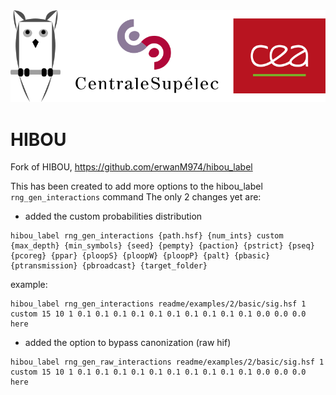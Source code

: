 
<img src="./readme/images/hibou_banner_v2.svg" alt="hibou banner" width="750">

# HIBOU
Fork of HIBOU, https://github.com/erwanM974/hibou_label

This has been created to add more options to the hibou_label `rng_gen_interactions` command 
The only 2 changes yet are:
-  added the custom probabilities distribution

```
hibou_label rng_gen_interactions {path.hsf} {num_ints} custom {max_depth} {min_symbols} {seed} {pempty} {paction} {pstrict} {pseq} {pcoreg} {ppar} {ploopS} {ploopW} {ploopP} {palt} {pbasic} {ptransmission} {pbroadcast} {target_folder}
```
example: 
```
hibou_label rng_gen_interactions readme/examples/2/basic/sig.hsf 1 custom 15 10 1 0.1 0.1 0.1 0.1 0.1 0.1 0.1 0.1 0.1 0.1 0.0 0.0 0.0 here
```

-  added the option to bypass canonization (raw hif)

```
hibou_label rng_gen_raw_interactions readme/examples/2/basic/sig.hsf 1 custom 15 10 1 0.1 0.1 0.1 0.1 0.1 0.1 0.1 0.1 0.1 0.1 0.0 0.0 0.0 here
```
